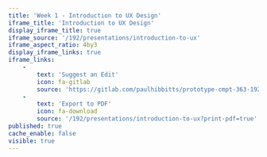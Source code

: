 ```yaml
---
title: 'Week 1 - Introduction to UX Design'
iframe_title: 'Introduction to UX Design'
display_iframe_title: true
iframe_source: '/192/presentations/introduction-to-ux'
iframe_aspect_ratio: 4by3
display_iframe_links: true
iframe_links:
    -
        text: 'Suggest an Edit'
        icon: fa-gitlab
        source: 'https://gitlab.com/paulhibbitts/prototype-cmpt-363-192/blob/master/pages/02.192/presentations/course-overview/presentation.md'
    -
        text: 'Export to PDF'
        icon: fa-download
        source: '/192/presentations/introduction-to-ux?print-pdf=true'
published: true
cache_enable: false
visible: true
---
```

